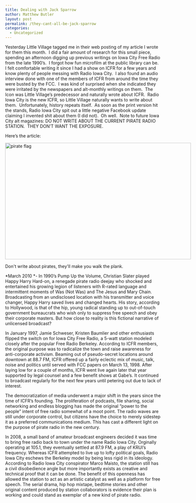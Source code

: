 ```yaml
---
title: Dealing with Jack Sparrow
author: Matthew Butler
layout: post
permalink: /they-cant-all-be-jack-sparrow
categories:
  - Uncategorized
---
```

Yesterday Little Village tagged me in their web posting of my article I wrote for them this month.  I did a fair amount of research for this small piece, spending an afternoon digging up previous writings on Iowa City Free Radio from the late 1990&#8217;s.  I forgot how fun microfilm at the public library can be.  I felt comfortable writing it since I had a show on ICFR for a few years and know plenty of people messing with Radio Iowa City.  I also found an audio interview done with one of the members of ICFR from around the time they were busted by the FCC.  I was kind of surprised when she indicated they were irritated by the newspapers and alt-monthly writings on them.  The Icon was Little Village&#8217;s predecessor and naturally wrote about ICFR.  Radio Iowa City is the new ICFR, so Little Village naturally wants to write about them.  Unfortunately, history repeats itself.  As soon as the print version hit the stands, Radio Iowa City spit out a little negative Facebook update claiming I invented shit about them (I did not).  Oh well.  Note to future Iowa City alt magazines: DO NOT WRITE ABOUT THE CURRENT PIRATE RADIO STATION.  THEY DON&#8217;T WANT THE EXPOSURE.

Here&#8217;s the article:

<div style="width: 610px" class="wp-caption alignnone">
  <img title="pirate radio" src="http://www.mattbutler.net/images/pirate.gif" alt="pirate flag" width="600" height="375" /><p class="wp-caption-text">
    Don't write about pirates, they'll make you walk the plank.
  </p>
</div>

*March 2010 *- In 1990’s Pump Up the Volume, Christian Slater played Happy Harry Hard-on, a renegade pirate radio deejay who shocked and entertained his growing legion of listeners with R-rated language and intermittent moments of Was (Not Was) and The Jesus and Mary Chain. Broadcasting from an undisclosed location with his transmitter and voice changer, Happy Harry saved lives and changed hearts. His story, according to Hollywood, is that of the hip, young radical standing up to out-of-touch government bureaucrats who wish only to suppress free speech and obey their corporate masters. But how close to reality is this fictional narrative of unlicensed broadcast?

In January 1997, Jamie Schweser, Kristen Baumlier and other enthusiasts flipped the switch on for Iowa City Free Radio, a 5-watt station modeled closely after the popular Free Radio Berkeley. According to ICFR members, the original purpose was to radicalize the town and raise awareness for anti-corporate activism. Beaming out of pseudo-secret locations around downtown at 88.7 FM, ICFR offered up a fairly eclectic mix of music, talk, noise and politics until served with FCC papers on March 13, 1998. After laying low for a couple of months, ICFR went live again later that year supported by legal counsel and a few benefit shows at Gabe’s. It continued to broadcast regularly for the next few years until petering out due to lack of interest.

The democratization of media underwent a major shift in the years since the time of ICFR’s founding. The proliferation of podcasts, file sharing, social networking and endless blogging has made the original “power to the people” intent of free radio somewhat of a moot point. The radio waves are still under corporate control, but citizens have the choice to merely sidestep it as a preferred communications medium. This has cast a different light on the purpose of pirate radio in the new century.

In 2008, a small band of amateur broadcast engineers decided it was time to bring free radio back to town under the name Radio Iowa City. Orginally operating at 105.1, they eventually settled at 87.9 FM, a play of KRUI’s frequency. Whereas ICFR attempted to live up to lofty political goals, Radio Iowa City eschews the Berkeley model by being less rigid in its ideology. According to Radio Iowa City conspirator Marco Maisto, the station still has a civil disobedience angle but more importantly exists as creative and technical proof that it can be done. The benefit of this openness has allowed the station to act as an artistic catalyst as well as a platform for free speech. The serial drama, hip hop mixtape, bedtime stories and other original content produced by station collaborators is evidence their plan is working and could stand as exemplar of a new kind of pirate radio.